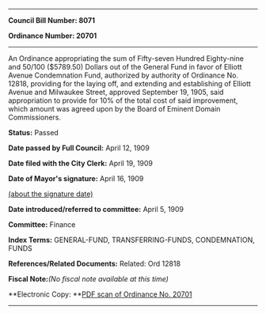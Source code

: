 

********

**Council Bill Number: 8071**
   
**Ordinance Number: 20701**
********

 An Ordinance appropriating the sum of Fifty-seven Hundred Eighty-nine and 50/100 ($5789.50) Dollars out of the General Fund in favor of Elliott Avenue Condemnation Fund, authorized by authority of Ordinance No. 12818, providing for the laying off, and extending and establishing of Elliott Avenue and Milwaukee Street, approved September 19, 1905, said appropriation to provide for 10% of the total cost of said improvement, which amount was agreed upon by the Board of Eminent Domain Commissioners.

**Status:** Passed
   
**Date passed by Full Council:** April 12, 1909
   
**Date filed with the City Clerk:** April 19, 1909
   
**Date of Mayor's signature:** April 16, 1909
   
[(about the signature date)](/~public/approvaldate.htm)
   
   
   
**Date introduced/referred to committee:** April 5, 1909
   
**Committee:** Finance
   
   
**Index Terms:** GENERAL-FUND, TRANSFERRING-FUNDS, CONDEMNATION, FUNDS

**References/Related Documents:** Related: Ord 12818

**Fiscal Note:**_(No fiscal note available at this time)_

**Electronic Copy: **[PDF scan of Ordinance No. 20701](/~archives/Ordinances/Ord_20701.pdf)

********


